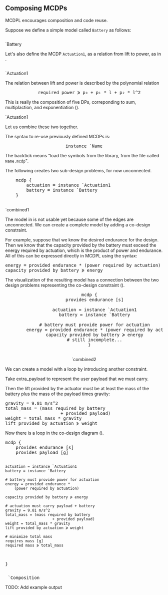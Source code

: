 
## Composing MCDPs


MCDPL encourages composition and code reuse.


Suppose we define a simple model called ``Battery`` as follows:

<col2>
    <pre class="mcdp" id='Battery' label='Battery.mcdp'></pre>
    <render class='ndp_graph_templatized_labeled'>`Battery</render>
</col2>

Let's also define the MCDP ``Actuation1``, as a
relation from <f>lift</f> to <r>power</r>, as in [](#code:Actuation1).

<col2>
    <pre class="mcdp" id='Actuation1' label='Actuation1.mcdp'
        figure-id="code:Actuation1"></pre>
        <render class='ndp_graph_templatized_labeled'>
            `Actuation1
        </render>
</col2>

The relation between <f>lift</f> and <r>power</r>
is described by the polynomial relation

<center>
<pre class="mcdp_statements">
    required power ≽ p₀ + p₁ * l + p₂ * l^2
</pre>
</center>
<!-- Cannot substitute _0, _1, _2, by itself because no context -->

This is really the composition of five DPs,
correponding to sum, multiplaction, and exponentiation ([](#fig:Actuation1)).

<render class='ndp_graph_enclosed' style='max-width: 100%' figure-id="fig:Actuation1">
    `Actuation1
</render>

Let us combine these two together.

The syntax to re-use previously defined MCDPs is:

<center>
<pre>
<k>instance</k> &#96;Name
</pre>
</center>

The backtick means <q>load the symbols from the library, from the file called `Name.mcdp`</q>.

The following creates two sub-design problems, for now unconnected.

<col2 id='combined1-around'>
    <pre class="mcdp" id='combined1'
        figure-id="code:combined1">
    mcdp {
        actuation = instance &#96;Actuation1
        battery = instance &#96;Battery
    }
    </pre>
    <render class='ndp_graph_enclosed'
        figure-id="fig:combined1">
        &#96;combined1
    </render>
</col2>

<style type='text/css'>
#combined1-around td {
    vertical-align: c;
}
</style>

The model in [](#code:combined1) is not usable yet because some of the edges are
unconnected. We can create a complete model by adding a co-design constraint.

For example, suppose that we know the desired <fname>endurance</fname> for the
design. Then we know that the <f>capacity provided by the battery</f> must
exceed the <r>energy</r> required by actuation, which is the product of power
and endurance. All of this can be expressed directly in MCDPL using the syntax:

<pre class="mcdp_statements">
energy = provided endurance * (power required by actuation)
capacity provided by battery ≽ energy
</pre>

The visualization of the resulting model has a connection between the two design
problems representing the co-design constraint ([](#fig:combined2)).

<center>
    <pre class="mcdp" id='combined2'
         figure-id="code:combined2" figure-class="caption-left">
    mcdp {
        provides endurance [s]
        &#32;
        actuation = instance `Actuation1
        battery = instance `Battery
        &#32;
        # battery must provide power for actuation
        energy = provided endurance * (power required by actuation)
        capacity provided by battery ≽ energy
        # still incomplete...
    }
    </pre>
    <render class='ndp_graph_enclosed' style='max-width: 100%'
        figure-id="fig:combined2">
        &#96;combined2
    </render>
</center>

We can create a model with a loop by introducing another constraint.

Take <f>extra_payload</f> to represent the user payload that we must carry.

Then the lift provided by the actuator must be at least the mass of the battery
plus the mass of the payload times gravity:

<pre class='mcdp_statements'>
gravity = 9.81 m/s^2
total_mass = (mass required by battery
                     + provided payload)
weight = total_mass * gravity
lift provided by actuation ≽ weight
</pre>

Now there is a loop in the co-design diagram ([](#fig:Composition)).

<col2 id='mine' style='float: bottom'>
<pre class="mcdp" id='composition' label='Composition.mcdp'
    figure-id="code:Composition">
mcdp {
    provides endurance [s]
    provides payload [g]

    actuation = instance `Actuation1
    battery = instance `Battery

    # battery must provide power for actuation
    energy = provided endurance *
        (power required by actuation)

    capacity provided by battery ≽ energy

    # actuation must carry payload + battery
    gravity = 9.81 m/s^2
    total_mass = (mass required by battery
                         + provided payload)
    weight = total_mass * gravity
    lift provided by actuation ≽ weight

    # minimize total mass
    requires mass [g]
    required mass ≽ total_mass
}
</pre>
        <pre class='ndp_graph_enclosed_TB' style='max-height: 70ex'
            figure-id='fig:Composition'>
            `Composition
        </pre>
</col2>


<style type='text/css'>
    #mine td {
        vertical-align: top;
    }
    #mine td:first-child {
        /*border: solid 1px red; */
        /*width: 25em; */
    }
</style>

TODO: Add example output
